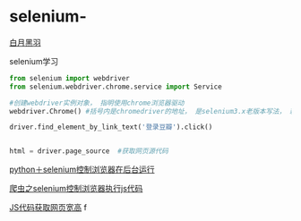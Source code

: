 # selenium-
[白月黑羽](https://www.byhy.net/tut/auto/selenium/01/)

selenium学习
```python
from selenium import webdriver
from selenium.webdriver.chrome.service import Service

#创建webdriver实例对象， 指明使用chrome浏览器驱动
webdriver.Chrome() #括号内是chromedriver的地址， 是selenium3.x老版本写法， 新版本参照白月黑羽教程


```
```python
driver.find_element_by_link_text('登录豆瓣').click()


html = driver.page_source  #获取网页源代码
```
[python＋selenium控制浏览器在后台运行](https://xw.qq.com/amphtml/20220313A04LWB00)

[爬虫之selenium控制浏览器执行js代码](https://blog.csdn.net/weixin_44799217/article/details/112971735)

[JS代码获取网页宽高](https://www.cnblogs.com/mengshenshenchu/p/6666300.html)
f
